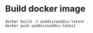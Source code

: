 # Build docker image

```
docker build -t widdix/widdix:latest .
docker push widdix/widdix:latest
```
